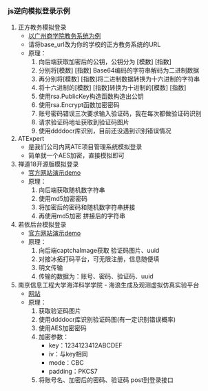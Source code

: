 ### js逆向模拟登录示例
1. 正方教务模拟登录
   - [以广州商学院教务系统为例](https://jwxt.gcc.edu.cn/)
   - 请将base_url改为你的学校的正方教务系统的URL
   - 原理：
     1. 向后端获取加密后的公钥，公钥分为 [模数] [指数]
     2. 分别将[模数] [指数] Base64编码的字符串解码为二进制数据
     3. 再分别将[模数] [指数]将二进制数据转换为十六进制的字符串
     4. 将十六进制的[模数] [指数]转换为十进制的[模数] [指数]
     5. 使用rsa.PublicKey构造函数构造出公钥
     6. 使用rsa.Encrypt函数加密密码
     7. 账号密码错误三次要求输入验证码，我在每次都做验证码识别
     8. 请求验证码地址获取到验证码图片
     9. 使用ddddocr库识别，目前还没遇到识别错误情况
2. ATExpert
   - 是我们公司内网ATE项目管理系统模拟登录
   - 简单就一个AES加密，直接模拟即可
3. 禅道18开源版模拟登录
   - [官方网站演示demo](https://zentao.demo.qucheng.cc/)
   - 原理：
     1. 向后端获取随机数字符串
     2. 使用md5加密密码
     3. 将加密后的密码和随机数字符串拼接
     4. 再使用md5加密 拼接后的字符串
4. 若依后台模拟登录
   - [官方网站演示demo](http://vue.ruoyi.vip)
   - 原理：
     1. 向后端captchaImage获取 验证码图片、uuid
     2. 对接冰拓打码平台，可无限注册，信息随便填
     3. 明文传输
     4. 传输的数据为：账号、密码、验证码、uuid
5. 南京信息工程大学海洋科学学院 - 海浪生成及观测虚拟仿真实验平台
   - [网站](http://202.195.228.196/)
   - 原理：
     1. 获取验证码图片
     2. 使用ddddocr库识别验证码图(有一定识别错误概率)
     3. 使用AES加密密码
     4. 加密参数：
        - key：1234123412ABCDEF
        - iv：与key相同
        - mode：CBC
        - padding：PKCS7
     5. 将账号名、加密后的密码、验证码 post到登录接口